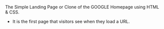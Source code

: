The Simple Landing Page or Clone of the GOOGLE Homepage using HTML & CSS.
- It is the first page that visitors see when they load a URL.
